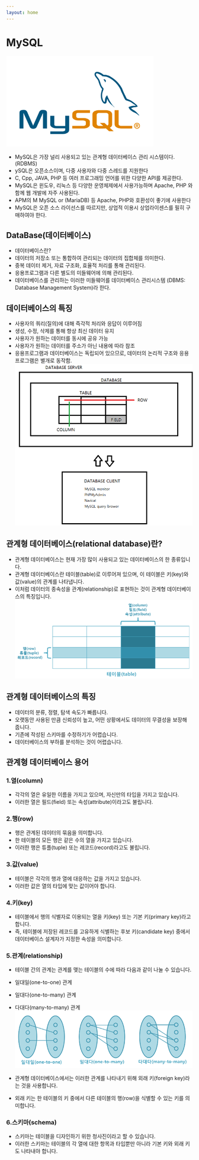 ```yaml
---
layout: home
---
```


# MySQL
![](./img/mysql.png)<br>
- MySQL은 가장 널리 사용되고 있는 관계형 데이터베이스 관리 시스템이다. (RDBMS)
- ySQL은 오픈소스이며, 다중 사용자와 다중 스레드를 지원한다
- C, Cpp, JAVA, PHP 등 여러 프로그래밍 언어를 위한 다양한 API를 제공한다.
- MySQL은 윈도우, 리눅스 등 다양한 운영체제에서 사용가능하며 Apache, PHP 와 함께 웹 개발에 자주 사용된다. 
- APM의 M MySQL or (MariaDB) 등 Apache, PHP와 호환성이 좋기에 사용한다
- MySQL은 오픈 소스 라이선스를 따르지만, 상업적 이용시 상업라이센스를 필히 구매하여야 한다. 

## DataBase(데이터베이스)
- 데이터베이스란?
- 데이터의 저장소 또는 통합하여 관리되는 데이터의 집합체를 의미한다.
- 중복 데이터 제거, 자료 구조화, 효율적 처리를 통해 관리된다.
- 응용프로그램과 다른 별도의 미들웨어에 의해 관리된다.
- 데이터베이스를 관리하는 이러한 미들웨어를 데이터베이스 관리시스템 (DBMS: Database Management System)라 한다.

## 데이터베이스의 특징
- 사용자의 쿼리(질의)에 대해 즉각적 처리와 응답이 이루어짐
- 생성, 수정, 삭제를 통해 항상 최신 데이터 유지
- 사용자가 원하는 데이터를 동시에 공유 가능
- 사용자가 원하는 데이터를 주소가 아닌 내용에 따라 참조
- 응용프로그램과 데이터베이스는 독립되어 있으므로, 데이터의 논리적 구조와 응용프로그램은 별개로 동작함.
![](./img/mysql2.png)<br>

## 관계형 데이터베이스(relational database)란?
- 관계형 데이터베이스는 현재 가장 많이 사용되고 있는 데이터베이스의 한 종류입니다.
- 관계형 데이터베이스란 테이블(table)로 이루어져 있으며, 이 테이블은 키(key)와 값(value)의 관계를 나타냅니다.
- 이처럼 데이터의 종속성을 관계(relationship)로 표현하는 것이 관계형 데이터베이스의 특징입니다.
![](./img/mysql3.png)<br>

## 관계형 데이터베이스의 특징
- 데이터의 분류, 정렬, 탐색 속도가 빠릅니다.
- 오랫동안 사용된 만큼 신뢰성이 높고, 어떤 상황에서도 데이터의 무결성을 보장해 줍니다.
- 기존에 작성된 스키마를 수정하기가 어렵습니다.
- 데이터베이스의 부하를 분석하는 것이 어렵습니다.

## 관계형 데이터베이스 용어
### 1.열(column)
- 각각의 열은 유일한 이름을 가지고 있으며, 자신만의 타입을 가지고 있습니다.
- 이러한 열은 필드(field) 또는 속성(attribute)이라고도 불립니다.

### 2.행(row)
- 행은 관계된 데이터의 묶음을 의미합니다.
- 한 테이블의 모든 행은 같은 수의 열을 가지고 있습니다.
- 이러한 행은 튜플(tuple) 또는 레코드(record)라고도 불립니다.

 
### 3.값(value)
- 테이블은 각각의 행과 열에 대응하는 값을 가지고 있습니다.
- 이러한 값은 열의 타입에 맞는 값이어야 합니다.

 
### 4.키(key)
- 테이블에서 행의 식별자로 이용되는 열을 키(key) 또는 기본 키(primary key)라고 합니다.
- 즉, 테이블에 저장된 레코드를 고유하게 식별하는 후보 키(candidate key) 중에서 데이터베이스 설계자가 지정한 속성을 의미합니다.

### 5.관계(relationship)
- 테이블 간의 관계는 관계를 맺는 테이블의 수에 따라 다음과 같이 나눌 수 있습니다.
- 일대일(one-to-one) 관계
- 일대다(one-to-many) 관계
- 다대다(many-to-many) 관계
![](./img/mysql4.png)<br>

- 관계형 데이터베이스에서는 이러한 관계를 나타내기 위해 외래 키(foreign key)라는 것을 사용합니다.
- 외래 키는 한 테이블의 키 중에서 다른 테이블의 행(row)을 식별할 수 있는 키를 의미합니다.

### 6.스키마(schema)
- 스키마는 테이블을 디자인하기 위한 청사진이라고 할 수 있습니다.
- 이러한 스키마는 테이블의 각 열에 대한 항목과 타입뿐만 아니라 기본 키와 외래 키도 나타내야 합니다.